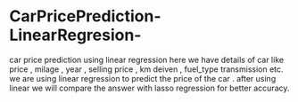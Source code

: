 # CarPricePrediction-LinearRegresion-
car price prediction using linear regression 
here we have details of car like price , milage , year , selling price , km deiven , fuel_type 
transmission etc.
we are using linear regression to predict the price of the car .
after using linear we will compare the answer with lasso regression for better accuracy.
